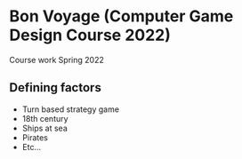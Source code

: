 # Bon Voyage (Computer Game Design Course 2022)

Course work Spring 2022

## Defining factors
* Turn based strategy game
* 18th century
* Ships at sea
* Pirates
* Etc...